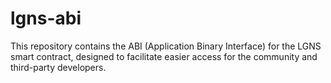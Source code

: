 # lgns-abi

This repository contains the ABI (Application Binary Interface) for the LGNS smart contract, designed to facilitate easier access for the community and third-party developers.
